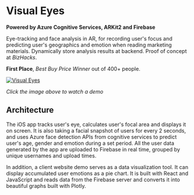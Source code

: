 # Visual Eyes

**Powered by Azure Cognitive Services, ARKit2 and Firebase**

Eye-tracking and face analysis in AR, for recording user's focus and predicting user's geographics and emotion when reading marketing materials. Dynamically store analysis results at backend. Proof of concept at _BizHacks_. 

**First Place**, *Best Buy Price Winner* out of 400+ people.

[![Visual Eyes](https://img.youtube.com/vi/dHPioO0KVxE/0.jpg)](https://www.youtube.com/watch?v=dHPioO0KVxE)

*Click the image above to watch a demo*

## Architecture

<!--![Architecture](https://github.com/dandua98/MSNewsAR/blob/master/common/images/architecture.jpg)-->
<!---->
<!--*Architecture diagram drawn by [Mai Matsuhisa](https://github.com/MAIMAI728)*-->

The iOS app tracks user's eye, calculates user's focal area and displays it on screen. It is also taking a facial snapshot of users for every 2 seconds, and uses Azure face detection APIs from
cognitive services to predict user's age, gender and emotion during a set period. All the user data generated by the app are  uploaded to Firebase in real time, grouped by unique usernames and upload times.

In addition, a client website demo serves as a data visualization tool. It can display accumulated user emotions as a pie chart. It is built with React and JavaScript and reads data from the Firebase server and converts it into beautiful graphs built with Plotly. 

